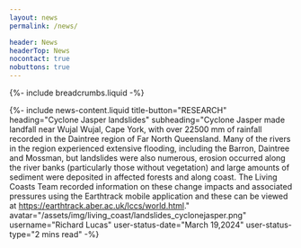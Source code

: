 ```yaml
---
layout: news
permalink: /news/

header: News
headerTop: News
nocontact: true
nobuttons: true
---
```

{%-
include breadcrumbs.liquid
-%}

{%-
include news-content.liquid
title-button="RESEARCH"
heading="Cyclone Jasper landslides"
subheading="Cyclone Jasper made landfall near Wujal Wujal, Cape York, with over 22500 mm of rainfall recorded in the Daintree region of Far North Queensland.  Many of the rivers in the region experienced extensive flooding, including the Barron, Daintree and Mossman, but landslides were also numerous, erosion occurred along the river banks (particularly those without vegetation) and large amounts of sediment were deposited in affected forests and along coast.   The Living Coasts Team recorded information on these change impacts and associated pressures using the Earthtrack mobile application and these can be viewed at https://earthtrack.aber.ac.uk/lccs/world.html."
avatar="/assets/img/living_coast/landslides_cyclonejasper.png"
username="Richard Lucas"
user-status-date="March 19,2024"
user-status-type="2 mins read"
-%}

